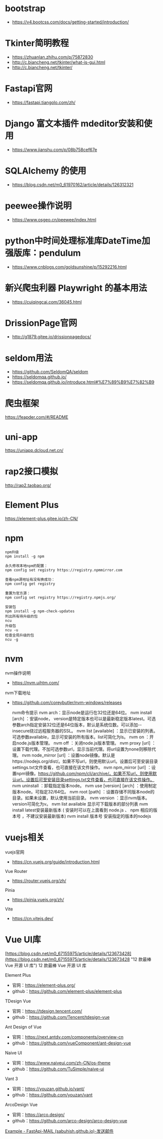 # bootstrap

- https://v4.bootcss.com/docs/getting-started/introduction/

# Tkinter简明教程

- https://zhuanlan.zhihu.com/p/75872830
- http://c.biancheng.net/tkinter/what-is-gui.html
- http://c.biancheng.net/tkinter/

# Fastapi官网

- https://fastapi.tiangolo.com/zh/

# Django 富文本插件 mdeditor安装和使用

- https://www.jianshu.com/p/08b758cef67e

# SQLAlchemy 的使用

- https://blog.csdn.net/m0_61970162/article/details/126312321

# peewee操作说明

- https://www.osgeo.cn/peewee/index.html

# python中时间处理标准库DateTime加强版库：pendulum

- https://www.cnblogs.com/goldsunshine/p/15292216.html

# 新兴爬虫利器 Playwright 的基本用法

- https://cuiqingcai.com/36045.html

# DrissionPage官网

- http://g1879.gitee.io/drissionpagedocs/

# seldom用法

- https://github.com/SeldomQA/seldom   
- https://seldomqa.github.io/ 
- https://seldomqa.github.io/introduce.html#%E7%89%B9%E7%82%B9

# 爬虫框架

https://feapder.com/#/README

# uni-app

https://uniapp.dcloud.net.cn/

# rap2接口模拟

http://rap2.taobao.org/

# Element Plus

https://element-plus.gitee.io/zh-CN/

# npm

    npm升级 
    npm install -g npm
    
    永久修改本地npm的配置：
    npm config set registry https://registry.npmmirror.com 
    
    查看npm源地址有没有换成功：
    npm config get registry 
    
    重置为官方源：
    npm config set registry https://registry.npmjs.org/ 
    
    安装包
    npm install -g npm-check-updates
    列出所有待升级的包
    ncu
    升级包 
    ncu -u
    检查全局升级的包
    ncu -g

# nvm

nvm操作说明

- https://nvm.uihtm.com/

nvm下载地址

- https://github.com/coreybutler/nvm-windows/releases
  
    nvm命令提示
    nvm arch：显示node是运行在32位还是64位。
    nvm install <version> [arch] ：安装node， version是特定版本也可以是最新稳定版本latest。可选参数arch指定安装32位还是64位版本，默认是系统位数。可以添加--insecure绕过远程服务器的SSL。
    nvm list [available] ：显示已安装的列表。可选参数available，显示可安装的所有版本。list可简化为ls。
    nvm on ：开启node.js版本管理。
    nvm off ：关闭node.js版本管理。
    nvm proxy [url] ：设置下载代理。不加可选参数url，显示当前代理。将url设置为none则移除代理。
    nvm node_mirror [url] ：设置node镜像。默认是https://nodejs.org/dist/。如果不写url，则使用默认url。设置后可至安装目录settings.txt文件查看，也可直接在该文件操作。
    nvm npm_mirror [url] ：设置npm镜像。https://github.com/npm/cli/archive/。如果不写url，则使用默认url。设置后可至安装目录settings.txt文件查看，也可直接在该文件操作。
    nvm uninstall <version> ：卸载指定版本node。
    nvm use [version] [arch] ：使用制定版本node。可指定32/64位。
    nvm root [path] ：设置存储不同版本node的目录。如果未设置，默认使用当前目录。
    nvm version ：显示nvm版本。version可简化为v。
    nvm list available 显示可下载版本的部分列表
    nvm install latest安装最新版本 ( 安装时可以在上面看到 node.js 、 npm 相应的版本号 ，不建议安装最新版本)
    nvm install 版本号 安装指定的版本的nodejs

# vuejs相关

vuejs官网

- https://cn.vuejs.org/guide/introduction.html

Vue Router

- https://router.vuejs.org/zh/

Pinia

- https://pinia.vuejs.org/zh/

Vite

- https://cn.vitejs.dev/

# Vue UI库

[https://blog.csdn.net/m0_67155975/article/details/123673428](https://blog.csdn.net/m0_67155975/article/details/123673428 "12 款最棒 Vue 开源 UI 库") 12 款最棒 Vue 开源 UI 库

Element Plus

- 官网：https://element-plus.org/
- github：https://github.com/element-plus/element-plus

TDesign Vue

- 官网：https://tdesign.tencent.com/
- github：https://github.com/Tencent/tdesign-vue

Ant Design of Vue

- 官网：https://next.antdv.com/components/overview-cn
- github：https://github.com/vueComponent/ant-design-vue

Naive UI

- 官网：https://www.naiveui.com/zh-CN/os-theme
- github：https://github.com/TuSimple/naive-ui

Vant 3

- 官网：https://youzan.github.io/vant/
- github：https://github.com/youzan/vant

ArcoDesign Vue

- 官网：https://arco.design/
- github：https://github.com/arco-design/arco-design-vue



[Example - FastApi-MAIL (sabuhish.github.io)-发送邮件](https://sabuhish.github.io/fastapi-mail/example/)